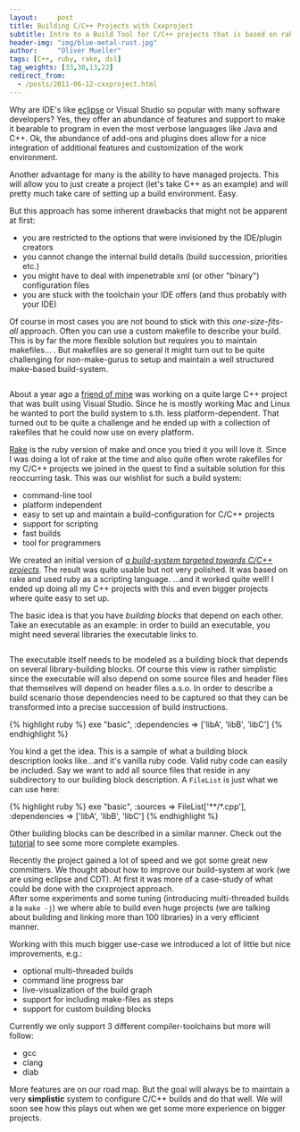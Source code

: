 ```yaml
---
layout:     post
title: Building C/C++ Projects with Cxxproject
subtitle: Intro to a Build Tool for C/C++ projects that is based on rake, the ruby task dependency DSL
header-img: "img/blue-metal-rust.jpg"
author:     "Oliver Mueller"
tags: [C++, ruby, rake, dsl]
tag_weights: [33,30,13,22]
redirect_from:
  - /posts/2011-06-12-cxxproject.html
---
```


Why are IDE's like [eclipse](http://www.eclipse.org) or Visual Studio so popular with many software developers? Yes, they offer an abundance of features and support to make it bearable to program in even the most verbose languages like Java and C++. Ok, the abundance of add-ons and plugins does allow for a nice integration of additional features and customization of the work environment.

Another advantage for many is the ability to have managed projects. This will allow you to just create a project (let's take C++ as an example) and will pretty much take care of setting up a build environment. Easy.

But this approach has some inherent drawbacks that might not be apparent at first:

* you are restricted to the options that were invisioned by the IDE/plugin creators
* you cannot change the internal build details (build succession, priorities etc.)
* you might have to deal with impenetrable xml (or other "binary") configuration files
* you are stuck with the toolchain your IDE offers (and thus probably with your IDE)

Of course in most cases you are not bound to stick with this *one-size-fits-all* approach. Often you can use a custom makefile to describe your build.
This is by far the more flexible solution but requires you to maintain makefiles... . But makefiles are so general it might turn out to be quite challenging for non-make-gurus to setup and maintain a well structured make-based build-system.

<img class="img-responsive" src="{{ site.baseurl }}/img/cxxproject/cxx_buildingblocks3.png" alt="">

About a year ago a [friend of mine](http://gizmomogwai.tumblr.com) was working on a quite large C++ project that was built using Visual Studio. Since he is mostly working Mac and Linux he wanted to port the build system to s.th. less platform-dependent. That turned out to be quite a challenge and he ended up with a collection of rakefiles that he could now use on every platform.

[Rake](http://rake.rubyforge.org) is the ruby version of make and once you tried it you will love it. Since I was doing a lot of rake at the time and also quite often wrote rakefiles for my C/C++ projects we joined in the quest to find a suitable solution for this reoccurring task.
This was our wishlist for such a build system:

* command-line tool
* platform independent
* easy to set up and maintain a build-configuration for C/C++ projects
* support for scripting
* fast builds
* tool for programmers

We created an initial version of *[a build-system targeted towards C/C++ projects](http://marcmo.github.com/cxxproject/index.html)*. The result was quite usable but not very polished. It was based on rake and used ruby as a scripting language.
...and it worked quite well! I ended up doing all my C++ projects with this and even bigger projects where quite easy to set up.

The basic idea is that you have *building blocks* that depend on each other. Take an executable as an example: in order to build an executable, you might need several libraries the executable links to.

<img class="img-responsive" src="{{ site.baseurl }}/img/cxxproject/cxx_buildingblocks1.png" alt="">

The executable itself needs to be modeled as a building block that depends on several library-building blocks. Of course this view is rather simplistic since the executable will also depend on some source files and header files that themselves will depend on header files a.s.o. In order to describe a build scenario those dependencies need to be captured so that they can be transformed into a precise succession of build instructions.

{% highlight ruby %}
exe "basic",
  :dependencies => ['libA', 'libB', 'libC']
{% endhighlight %}

You kind a get the idea. This is a sample of what a building block description looks like...and it's vanilla ruby code. Valid ruby code can easily be included. Say we want to add all source files that reside in any subdirectory to our building block description. A `FileList` is just what we can use here:

{% highlight ruby %}
exe "basic",
  :sources => FileList['**/*.cpp'],
  :dependencies => ['libA', 'libB', 'libC']
{% endhighlight %}

Other building blocks can be described in a similar manner. Check out the [tutorial](http://marcmo.github.com/cxxproject/docs/tutorial.html) to see some more complete examples.

Recently the project gained a lot of speed and we got some great new committers. We thought about how to improve our build-system at work (we are using eclipse and CDT). At first it was more of a case-study of what could be done with the cxxproject approach.  
After some experiments and some tuning (introducing multi-threaded builds a la `make -j`) we where able to build even huge projects (we are talking about building and linking more than 100 libraries) in a very efficient manner.

Working with this much bigger use-case we introduced a lot of little but nice improvements, e.g.:

* optional multi-threaded builds
* command line progress bar
* live-visualization of the build graph
* support for including make-files as steps
* support for custom building blocks

Currently we only support 3 different compiler-toolchains but more will follow:

* gcc
* clang
* diab

More features are on our road map. But the goal will always be to maintain a very **simplistic** system to configure C/C++ builds and do that well. We will soon see how this plays out when we get some more experience on bigger projects.
 


